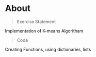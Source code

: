 # About

>Exercise Statement

Implementation of K-means Algoritham
>Code

Creating Functions, using dictionaries, lists 
